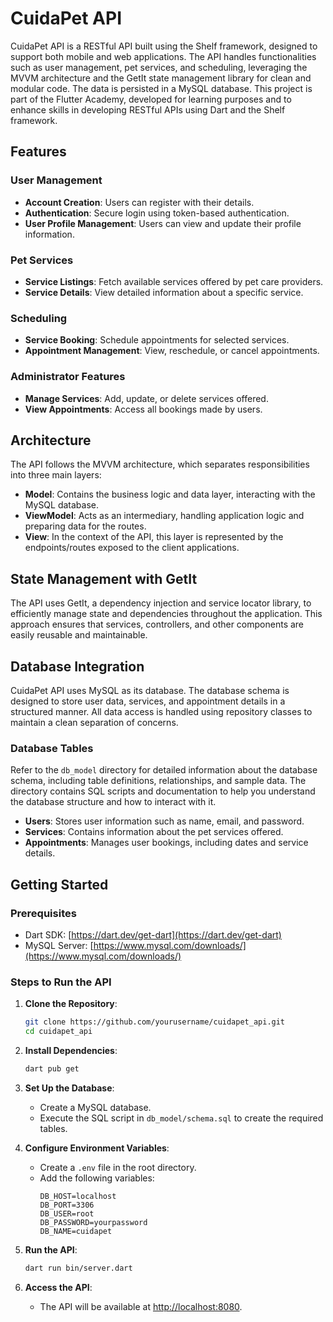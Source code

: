 # CuidaPet API
CuidaPet API is a RESTful API built using the Shelf framework, designed to support both mobile and web applications. The API handles functionalities such as user management, pet services, and scheduling, leveraging the MVVM architecture and the GetIt state management library for clean and modular code. The data is persisted in a MySQL database. This project is part of the Flutter Academy, developed for learning purposes and to enhance skills in developing RESTful APIs using Dart and the Shelf framework.

## Features

### User Management

- **Account Creation**: Users can register with their details.
- **Authentication**: Secure login using token-based authentication.
- **User Profile Management**: Users can view and update their profile information.

### Pet Services

- **Service Listings**: Fetch available services offered by pet care providers.
- **Service Details**: View detailed information about a specific service.

### Scheduling

- **Service Booking**: Schedule appointments for selected services.
- **Appointment Management**: View, reschedule, or cancel appointments.

### Administrator Features

- **Manage Services**: Add, update, or delete services offered.
- **View Appointments**: Access all bookings made by users.

## Architecture

The API follows the MVVM architecture, which separates responsibilities into three main layers:

- **Model**: Contains the business logic and data layer, interacting with the MySQL database.
- **ViewModel**: Acts as an intermediary, handling application logic and preparing data for the routes.
- **View**: In the context of the API, this layer is represented by the endpoints/routes exposed to the client applications.

## State Management with GetIt

The API uses GetIt, a dependency injection and service locator library, to efficiently manage state and dependencies throughout the application. This approach ensures that services, controllers, and other components are easily reusable and maintainable.

## Database Integration

CuidaPet API uses MySQL as its database. The database schema is designed to store user data, services, and appointment details in a structured manner. All data access is handled using repository classes to maintain a clean separation of concerns.

### Database Tables
Refer to the `db_model` directory for detailed information about the database schema, including table definitions, relationships, and sample data. The directory contains SQL scripts and documentation to help you understand the database structure and how to interact with it.

- **Users**: Stores user information such as name, email, and password.
- **Services**: Contains information about the pet services offered.
- **Appointments**: Manages user bookings, including dates and service details.

## Getting Started

### Prerequisites

- Dart SDK: [https://dart.dev/get-dart](https://dart.dev/get-dart)
- MySQL Server: [https://www.mysql.com/downloads/](https://www.mysql.com/downloads/)

### Steps to Run the API

1. **Clone the Repository**:
    ```sh
    git clone https://github.com/yourusername/cuidapet_api.git
    cd cuidapet_api
    ```

2. **Install Dependencies**:
    ```sh
    dart pub get
    ```

3. **Set Up the Database**:
    - Create a MySQL database.
    - Execute the SQL script in `db_model/schema.sql` to create the required tables.

4. **Configure Environment Variables**:
    - Create a `.env` file in the root directory.
    - Add the following variables:
        ```env
        DB_HOST=localhost
        DB_PORT=3306
        DB_USER=root
        DB_PASSWORD=yourpassword
        DB_NAME=cuidapet
        ```

5. **Run the API**:
    ```sh
    dart run bin/server.dart
    ```

6. **Access the API**:
    - The API will be available at [http://localhost:8080](http://localhost:8080).